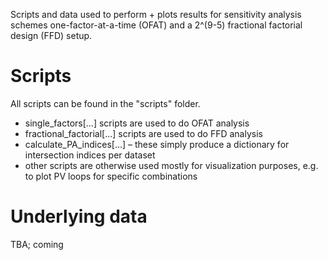 
Scripts and data used to perform + plots results for sensitivity analysis schemes one-factor-at-a-time (OFAT) and a 2^(9-5) fractional factorial design (FFD) setup.

# Scripts

All scripts can be found in the "scripts" folder.
* single\_factors[...] scripts are used to do OFAT analysis
* fractional\_factorial[...] scripts are used to do FFD analysis
* calculate\_PA\_indices[...] – these simply produce a dictionary for intersection indices per dataset
* other scripts are otherwise used mostly for visualization purposes, e.g. to plot PV loops for specific combinations

# Underlying data

TBA; coming

